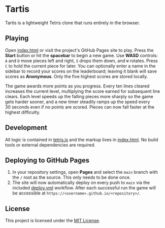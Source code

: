 # Tartis

Tartis is a lightweight Tetris clone that runs entirely in the browser.

## Playing

Open [index.html](index.html) or visit the project's GitHub Pages site to play.
Press the **Start** button or hit the **spacebar** to begin a new game.
Use **WASD** controls: `A` and `D` move pieces left and right, `S` drops them down, and `W` rotates. Press `C` to hold the current piece for later.
You can optionally enter a name in the sidebar to record your scores on the
leaderboard; leaving it blank will save scores as **Anonymous**. Only the five
highest scores are stored locally.

The game awards more points as you progress. Every ten lines cleared increases
the current level, multiplying the score earned for subsequent line clears.
Each level speeds up the falling pieces more sharply so the game gets harder
sooner, and a new timer steadily ramps up the speed every 30&nbsp;seconds even
if no points are scored. Pieces can now fall faster at the highest difficulty.

## Development

All logic is contained in [tetris.js](tetris.js) and the markup lives in
[index.html](index.html). No build tools or external dependencies are required.

## Deploying to GitHub Pages

1. In your repository settings, open **Pages** and select the `main` branch
   with the `/` root as the source. This only needs to be done once.
2. The site will now automatically deploy on every push to `main` via the
   included [deploy.yml](.github/workflows/deploy.yml) workflow.
   After each successful run the game will be accessible at
   `https://<username>.github.io/<repository>/`.

## License

This project is licensed under the [MIT License](LICENSE).
